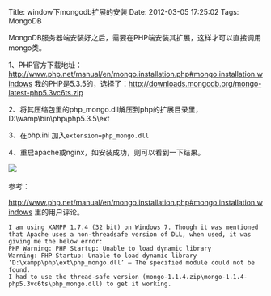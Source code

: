 Title: window下mongodb扩展的安装
Date: 2012-03-05 17:25:02
Tags: MongoDB


MongoDB服务器端安装好之后，需要在PHP端安装其扩展，这样才可以直接调用mongo类。  

1、PHP官方下载地址： <http://www.php.net/manual/en/mongo.installation.php#mongo.installation.windows> 
我的PHP是5.3.5的，选择了：http://downloads.mongodb.org/mongo-latest-php5.3vc6ts.zip   

2、将其压缩包里的php_mongo.dll解压到php的扩展目录里，D:\wamp\bin\php\php5.3.5\ext   

3、在php.ini 加入`extension=php_mongo.dll`

4、重启apache或nginx，如安装成功，则可以看到一下结果。 

![](//static/uploads/2012/03/window_php_mongo.jpg)    

参考：   

<http://www.php.net/manual/en/mongo.installation.php#mongo.installation.windows> 里的用户评论。

	I am using XAMPP 1.7.4 (32 bit) on Windows 7. Though it was mentioned that Apache uses a non-threadsafe version of DLL, when used, it was giving me the below error:
	PHP Warning: PHP Startup: Unable to load dynamic library
	Warning: PHP Startup: Unable to load dynamic library ‘D:\xampp\php\ext\php_mongo.dll’ – The specified module could not be found.
	I had to use the thread-safe version (mongo-1.1.4.zip\mongo-1.1.4-php5.3vc6ts\php_mongo.dll) to get it working.